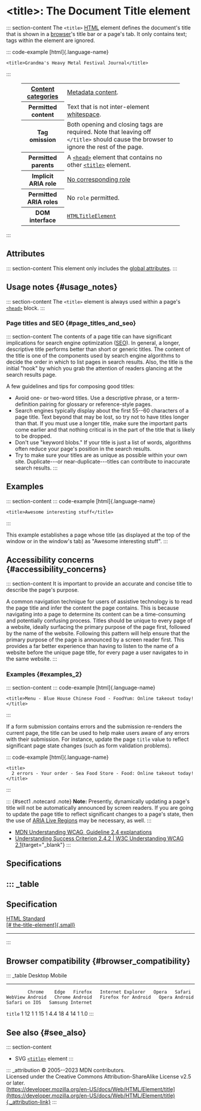 

# \<title\>: The Document Title element



::: section-content
The `<title>` [HTML](../index) element defines the document\'s title
that is shown in a
[browser](https://developer.mozilla.org/en-US/docs/Glossary/Browser)\'s
title bar or a page\'s tab. It only contains text; tags within the
element are ignored.

::: code-example
[html]{.language-name}

``` {signature="edRg81zzSeEMPE8aOW5jVNIFmQrub1mPG/jF2XRIgJc=" data-language="html"}
<title>Grandma's Heavy Metal Festival Journal</title>
```
:::

<figure class="table-container">
<div class="_table">
<table class="properties">
<tbody>
<tr class="odd">
<th scope="row"><a href="../content_categories">Content
categories</a></th>
<td><a href="../content_categories#metadata_content">Metadata
content</a>.</td>
</tr>
<tr class="even">
<th scope="row">Permitted content</th>
<td>Text that is not inter-element <a
href="https://developer.mozilla.org/en-US/docs/Glossary/Whitespace">whitespace</a>.</td>
</tr>
<tr class="odd">
<th scope="row">Tag omission</th>
<td>Both opening and closing tags are required. Note that leaving off
<code>&lt;/title&gt;</code> should cause the browser to ignore the rest
of the page.</td>
</tr>
<tr class="even">
<th scope="row">Permitted parents</th>
<td>A <a href="head"><code>&lt;head&gt;</code></a> element that contains
no other <a href="title"
aria-current="page"><code>&lt;title&gt;</code></a> element.</td>
</tr>
<tr class="odd">
<th scope="row">Implicit ARIA role</th>
<td><a href="https://www.w3.org/TR/html-aria/#dfn-no-corresponding-role"
target="_blank">No corresponding role</a></td>
</tr>
<tr class="even">
<th scope="row">Permitted ARIA roles</th>
<td>No <code>role</code> permitted.</td>
</tr>
<tr class="odd">
<th scope="row">DOM interface</th>
<td><a
href="https://developer.mozilla.org/en-US/docs/Web/API/HTMLTitleElement"><code>HTMLTitleElement</code></a></td>
</tr>
</tbody>
</table>

</figure>
:::

## Attributes

::: section-content
This element only includes the [global
attributes](../global_attributes).
:::

## Usage notes {#usage_notes}

::: section-content
The `<title>` element is always used within a page\'s [`<head>`](head)
block.
:::

### Page titles and SEO {#page_titles_and_seo}

::: section-content
The contents of a page title can have significant implications for
search engine optimization
([SEO](https://developer.mozilla.org/en-US/docs/Glossary/SEO)). In
general, a longer, descriptive title performs better than short or
generic titles. The content of the title is one of the components used
by search engine algorithms to decide the order in which to list pages
in search results. Also, the title is the initial \"hook\" by which you
grab the attention of readers glancing at the search results page.

A few guidelines and tips for composing good titles:

-   Avoid one- or two-word titles. Use a descriptive phrase, or a
    term-definition pairing for glossary or reference-style pages.
-   Search engines typically display about the first 55--60 characters
    of a page title. Text beyond that may be lost, so try not to have
    titles longer than that. If you must use a longer title, make sure
    the important parts come earlier and that nothing critical is in the
    part of the title that is likely to be dropped.
-   Don\'t use \"keyword blobs.\" If your title is just a list of words,
    algorithms often reduce your page\'s position in the search results.
-   Try to make sure your titles are as unique as possible within your
    own site. Duplicate---or near-duplicate---titles can contribute to
    inaccurate search results.
:::

## Examples

::: section-content
::: code-example
[html]{.language-name}

``` {signature="XI/Y/25/eRguLF4UTRF+Tk0Z3niGh6Fl5659F6//J2s=" data-language="html"}
<title>Awesome interesting stuff</title>
```
:::

This example establishes a page whose title (as displayed at the top of
the window or in the window\'s tab) as \"Awesome interesting stuff\".
:::

## Accessibility concerns {#accessibility_concerns}

::: section-content
It is important to provide an accurate and concise title to describe the
page\'s purpose.

A common navigation technique for users of assistive technology is to
read the page title and infer the content the page contains. This is
because navigating into a page to determine its content can be a
time-consuming and potentially confusing process. Titles should be
unique to every page of a website, ideally surfacing the primary purpose
of the page first, followed by the name of the website. Following this
pattern will help ensure that the primary purpose of the page is
announced by a screen reader first. This provides a far better
experience than having to listen to the name of a website before the
unique page title, for every page a user navigates to in the same
website.
:::

### Examples {#examples_2}

::: section-content
::: code-example
[html]{.language-name}

``` {signature="Tg7WXTeW2+DNcrDL1awdgLAOR5H0h//QSIH0tfBOZpU=" data-language="html"}
<title>Menu - Blue House Chinese Food - FoodYum: Online takeout today!</title>
```
:::

If a form submission contains errors and the submission re-renders the
current page, the title can be used to help make users aware of any
errors with their submission. For instance, update the page `title`
value to reflect significant page state changes (such as form validation
problems).

::: code-example
[html]{.language-name}

``` {signature="4ojY91Z2/aT2aLQDSY1Azjnxii2Ey8JaJykUF74pDpA=" data-language="html"}
<title>
  2 errors - Your order - Sea Food Store - Food: Online takeout today!
</title>
```
:::

::: {#sect1 .notecard .note}
**Note:** Presently, dynamically updating a page\'s title will not be
automatically announced by screen readers. If you are going to update
the page title to reflect significant changes to a page\'s state, then
the use of [ARIA Live
Regions](https://developer.mozilla.org/en-US/docs/Web/Accessibility/ARIA/ARIA_Live_Regions)
may be necessary, as well.
:::

-   [MDN Understanding WCAG, Guideline 2.4
    explanations](https://developer.mozilla.org/en-US/docs/Web/Accessibility/Understanding_WCAG/Operable#guideline_2.4_%E2%80%94_navigable_provide_ways_to_help_users_navigate_find_content_and_determine_where_they_are)
-   [Understanding Success Criterion 2.4.2 \| W3C Understanding WCAG
    2.1](https://www.w3.org/WAI/WCAG21/Understanding/page-titled.html){target="_blank"}
:::

## Specifications

::: _table
  ------------------------------------------------------------------------------------------------------
  Specification
  ------------------------------------------------------------------------------------------------------
  [HTML Standard\
  [\#
  the-title-element]{.small}](https://html.spec.whatwg.org/multipage/semantics.html#the-title-element)

  ------------------------------------------------------------------------------------------------------
:::

## Browser compatibility {#browser_compatibility}

::: _table
            Desktop                                                         Mobile                                                                                   
  --------- --------- ------ --------- ------------------- ------- -------- ----------------- ---------------- --------------------- --------------- --------------- ------------------
            Chrome    Edge   Firefox   Internet Explorer   Opera   Safari   WebView Android   Chrome Android   Firefox for Android   Opera Android   Safari on IOS   Samsung Internet
  `title`   1         12     1         1                   15      1        4.4               18               4                     14              1               1.0
:::

## See also {#see_also}

::: section-content
-   SVG
    [`<title>`](https://developer.mozilla.org/en-US/docs/Web/SVG/Element/title)
    element
:::

::: _attribution
© 2005--2023 MDN contributors.\
Licensed under the Creative Commons Attribution-ShareAlike License v2.5
or later.\
[https://developer.mozilla.org/en-US/docs/Web/HTML/Element/title](https://developer.mozilla.org/en-US/docs/Web/HTML/Element/title){._attribution-link}
:::
